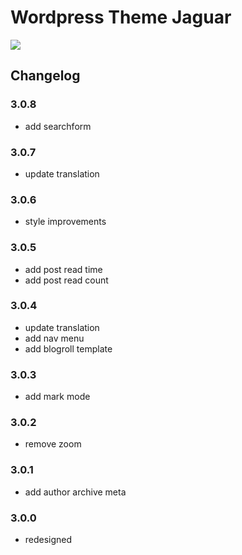# Wordpress Theme Jaguar

![](https://static.fatesinger.com/2025/06/4w7o99g1s7u5tjic.png)

## Changelog

### 3.0.8

- add searchform

### 3.0.7

- update translation

### 3.0.6

- style improvements

### 3.0.5

- add post read time
- add post read count

### 3.0.4

- update translation
- add nav menu
- add blogroll template

### 3.0.3

- add mark mode

### 3.0.2

- remove zoom

### 3.0.1

- add author archive meta

### 3.0.0

- redesigned
